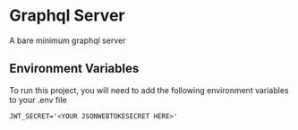 
# Graphql Server

A bare minimum graphql server


## Environment Variables

To run this project, you will need to add the following environment variables to your .env file

`JWT_SECRET='<YOUR JSONWEBTOKESECRET HERE>'`

  